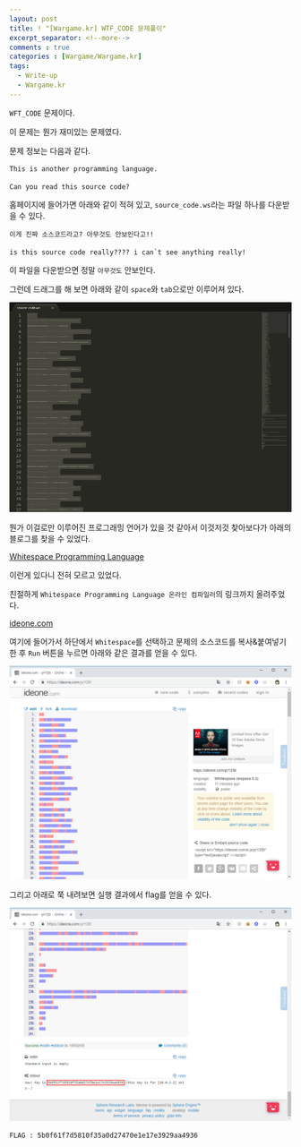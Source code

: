 ```yaml
---
layout: post
title: ! "[Wargame.kr] WTF_CODE 문제풀이"
excerpt_separator: <!--more-->
comments : true
categories : [Wargame/Wargame.kr]
tags:
  - Write-up
  - Wargame.kr
---
```


`WFT_CODE` 문제이다.  

이 문제는 뭔가 재미있는 문제였다.  

<!--more-->

문제 정보는 다음과 같다.  

```
This is another programming language.

Can you read this source code?
```

홈페이지에 들어가면 아래와 같이 적혀 있고, `source_code.ws`라는 파일 하나를 다운받을 수 있다.  

```
이게 진짜 소스코드라고? 아무것도 안보인다고!!

is this source code really???? i can`t see anything really!
```

이 파일을 다운받으면 정말 `아무것도` 안보인다.  

그런데 드래그를 해 보면 아래와 같이 `space`와 `tab`으로만 이루어져 있다.  

![](/images/wargame.kr/WTF_CODE/wtf_code_01.png)

뭔가 이걸로만 이루어진 프로그래밍 언어가 있을 것 같아서 이것저것 찾아보다가 아래의 블로그를 찾을 수 있었다.  

[Whitespace Programming Language](https://m.blog.naver.com/PostView.nhn?blogId=koromoon&logNo=220604856293&proxyReferer=https%3A%2F%2Fwww.google.co.kr%2F)

이런게 있다니 전혀 모르고 있었다.  

친절하게 `Whitespace Programming Language 온라인 컴파일러`의 링크까지 올려주었다.  

[ideone.com](https://ideone.com/)

여기에 들어가서 하단에서 `Whitespace`를 선택하고 문제의 소스코드를 복사&붙여넣기 한 후 `Run` 버튼을 누르면 아래와 같은 결과를 얻을 수 있다.  

![](/images/wargame.kr/WTF_CODE/wtf_code_02.png)

그리고 아래로 쭉 내려보면 실행 결과에서 flag를 얻을 수 있다.  

![](/images/wargame.kr/WTF_CODE/wtf_code_03.png)

```
FLAG : 5b0f61f7d5810f35a0d27470e1e17e3929aa4936 
```